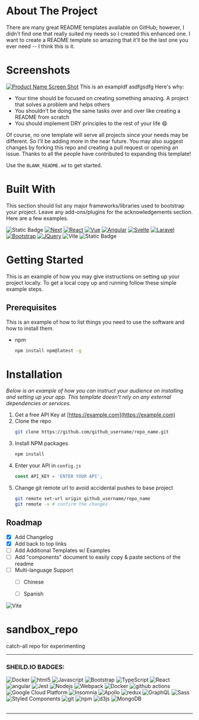 
<!-- ABOUT THE PROJECT -->
# About The Project
There are many great README templates available on GitHub; however, I didn't find one that really suited my needs so I created this enhanced one. I want to create a README template so amazing that it'll be the last one you ever need -- I think this is it.
# Screenshots
[![Product Name Screen Shot][product-screenshot]](https://example.com)
This is an exampldf asdfgsdfg
Here's why:
* Your time should be focused on creating something amazing. A project that solves a problem and helps others
* You shouldn't be doing the same tasks over and over like creating a README from scratch
* You should implement DRY principles to the rest of your life :smile:

Of course, no one template will serve all projects since your needs may be different. So I'll be adding more in the near future. You may also suggest changes by forking this repo and creating a pull request or opening an issue. Thanks to all the people have contributed to expanding this template!

Use the `BLANK_README.md` to get started.




# Built With

This section should list any major frameworks/libraries used to bootstrap your project. Leave any add-ons/plugins for the acknowledgements section. Here are a few examples.  

![Static Badge][Vite]
[![Next][Next.js]][Next-url]
[![React][React.js]][React-url]
[![Vue][Vue.js]][Vue-url]
[![Angular][Angular.io]][Angular-url]
[![Svelte][Svelte.dev]][Svelte-url]
[![Laravel][Laravel.com]][Laravel-url]
[![Bootstrap][Bootstrap.com]][Bootstrap-url]
[![JQuery][JQuery.com]][JQuery-url]
<img alt="Vite" src="https://img.shields.io/badge/Vite-%23646CFF?style=for-the-badge&logo=Vite&logoColor=white" />
![Static Badge](https://img.shields.io/badge/Vite-%23646CFF?logo=Vite&logoColor=white)



<!-- GETTING STARTED -->
# Getting Started

This is an example of how you may give instructions on setting up your project locally.
To get a local copy up and running follow these simple example steps.

## Prerequisites

This is an example of how to list things you need to use the software and how to install them.
* npm
  ```sh
  npm install npm@latest -g
  ```

# Installation

_Below is an example of how you can instruct your audience on installing and setting up your app. This template doesn't rely on any external dependencies or services._

1. Get a free API Key at [https://example.com](https://example.com)
2. Clone the repo
   ```sh
   git clone https://github.com/github_username/repo_name.git
   ```
3. Install NPM packages
   ```sh
   npm install
   ```
4. Enter your API in `config.js`
   ```js
   const API_KEY = 'ENTER YOUR API';
   ```
5. Change git remote url to avoid accidental pushes to base project
   ```sh
   git remote set-url origin github_username/repo_name
   git remote -v # confirm the changes
   ```










<!-- ROADMAP -->
## Roadmap

- [x] Add Changelog
- [x] Add back to top links
- [ ] Add Additional Templates w/ Examples
- [ ] Add "components" document to easily copy & paste sections of the readme
- [ ] Multi-language Support
    - [ ] Chinese
    - [ ] Spanish














<!-- MARKDOWN LINKS & IMAGES -->
<!-- https://www.markdownguide.org/basic-syntax/#reference-style-links -->
<img alt="Vite" src="https://img.shields.io/badge/Vite-%23646CFF?style=for-the-badge&logo=Vite&logoColor=white" />

[Vite]: https://img.shields.io/badge/Vite-%23646CFF?style=for-the-badge&logo=Vite&logoColor=white
[Next-url]: https://nextjs.org/
[contributors-shield]: https://img.shields.io/github/contributors/othneildrew/Best-README-Template.svg?style=for-the-badge
[contributors-shield]: https://img.shields.io/github/contributors/othneildrew/Best-README-Template.svg?style=for-the-badge
[contributors-url]: https://github.com/othneildrew/Best-README-Template/graphs/contributors
[forks-shield]: https://img.shields.io/github/forks/othneildrew/Best-README-Template.svg?style=for-the-badge
[forks-url]: https://github.com/othneildrew/Best-README-Template/network/members
[stars-shield]: https://img.shields.io/github/stars/othneildrew/Best-README-Template.svg?style=for-the-badge
[stars-url]: https://github.com/othneildrew/Best-README-Template/stargazers
[issues-shield]: https://img.shields.io/github/issues/othneildrew/Best-README-Template.svg?style=for-the-badge
[issues-url]: https://github.com/othneildrew/Best-README-Template/issues
[license-shield]: https://img.shields.io/github/license/othneildrew/Best-README-Template.svg?style=for-the-badge
[license-url]: https://github.com/othneildrew/Best-README-Template/blob/master/LICENSE.txt
[linkedin-shield]: https://img.shields.io/badge/-LinkedIn-black.svg?style=for-the-badge&logo=linkedin&colorB=555
[linkedin-url]: https://linkedin.com/in/othneildrew
[product-screenshot]: images/screenshot.png
[Next.js]: https://img.shields.io/badge/next.js-000000?style=for-the-badge&logo=nextdotjs&logoColor=white
[Next-url]: https://nextjs.org/
[React.js]: https://img.shields.io/badge/React-20232A?style=for-the-badge&logo=react&logoColor=61DAFB
[React-url]: https://reactjs.org/
[Vue.js]: https://img.shields.io/badge/Vue.js-35495E?style=for-the-badge&logo=vuedotjs&logoColor=4FC08D
[Vue-url]: https://vuejs.org/
[Angular.io]: https://img.shields.io/badge/Angular-DD0031?style=for-the-badge&logo=angular&logoColor=white
[Angular-url]: https://angular.io/
[Svelte.dev]: https://img.shields.io/badge/Svelte-4A4A55?style=for-the-badge&logo=svelte&logoColor=FF3E00
[Svelte-url]: https://svelte.dev/
[Laravel.com]: https://img.shields.io/badge/Laravel-FF2D20?style=for-the-badge&logo=laravel&logoColor=white
[Laravel-url]: https://laravel.com
[Bootstrap.com]: https://img.shields.io/badge/Bootstrap-563D7C?style=for-the-badge&logo=bootstrap&logoColor=white
[Bootstrap-url]: https://getbootstrap.com
[JQuery.com]: https://img.shields.io/badge/jQuery-0769AD?style=for-the-badge&logo=jquery&logoColor=white
[JQuery-url]: https://jquery.com 







# sandbox_repo
catch-all repo for experimenting

---

[//]: # (Comment)
[//]: # (     <img alt="LINKHERE" />     )

<h3>SHEILD.IO BADGES:</h3>
<p>


  <img alt="Docker" src="https://img.shields.io/badge/-Docker-46a2f1?style=flat-square&logo=react&logoColor=black" />
  <img alt="html5" src="https://img.shields.io/badge/-HTML5-E34F26?style=flat-square&logo=html5&logoColor=white" />
  <img alt="Javascript" src="https://img.shields.io/badge/-javascript-f7df1c?style=flat-square&logo=javascript&logoColor=black" />
  <img alt="Bootstrap" src="https://img.shields.io/badge/-bootstrap-7953b3?style=flat-square&logo=javascript&logoColor=white" />
  <img alt="TypeScript" src="https://img.shields.io/badge/-TypeScript-007ACC?style=flat-square&logo=typescript&logoColor=white" />
  <img alt="React" src="https://img.shields.io/badge/-React-45b8d8?style=flat-square&logo=react&logoColor=white" />
  <img alt="angular" src="https://img.shields.io/badge/-Angular-DD0031?style=flat-square&logo=angular&logoColor=white" />
  <img alt="Jest" src="https://img.shields.io/badge/-jest-be3d19?style=flat-square&logo=jest&logoColor=white" />
  <img alt="Nodejs" src="https://img.shields.io/badge/-Nodejs-43853d?style=flat-square&logo=Node.js&logoColor=white" />
  <img alt="Webpack" src="https://img.shields.io/badge/-Webpack-8DD6F9?style=flat-square&logo=webpack&logoColor=white" />
  <img alt="Docker" src="https://img.shields.io/badge/-Docker-46a2f1?style=flat-square&logo=docker&logoColor=white" />
  <img alt="github actions" src="https://img.shields.io/badge/-Github_Actions-2088FF?style=flat-square&logo=github-actions&logoColor=white" />
  <img alt="Google Cloud Platform" src="https://img.shields.io/badge/-Google_Cloud_Platform-1a73e8?style=flat-square&logo=google-cloud&logoColor=white" />
  <img alt="Insomnia" src="https://img.shields.io/badge/-Insomnia-5849BE?style=flat-square&logo=insomnia&logoColor=white" />
  <img alt="Apollo" src="https://img.shields.io/badge/-Apollo%20GraphQL-311C87?style=flat-square&logo=apollo-graphql&logoColor=white" />
  <img alt="redux" src="https://img.shields.io/badge/-Redux-764ABC?style=flat-square&logo=redux&logoColor=white" />
  <img alt="GraphQL" src="https://img.shields.io/badge/-GraphQL-E10098?style=flat-square&logo=graphql&logoColor=white" />
  <img alt="Sass" src="https://img.shields.io/badge/-Sass-CC6699?style=flat-square&logo=sass&logoColor=white" />
  <img alt="Styled Components" src="https://img.shields.io/badge/-Styled_Components-db7092?style=flat-square&logo=styled-components&logoColor=white" />
  <img alt="git" src="https://img.shields.io/badge/-Git-F05032?style=flat-square&logo=git&logoColor=white" />
  <img alt="npm" src="https://img.shields.io/badge/-NPM-CB3837?style=flat-square&logo=npm&logoColor=white" />
  <img alt="d3js" src="https://img.shields.io/badge/-D3.js-F9A03C?style=flat-square&logo=d3.js&logoColor=white" />
  <img alt="MongoDB" src="https://img.shields.io/badge/-MongoDB-13aa52?style=flat-square&logo=mongodb&logoColor=white" />



<img alt="" src="https://img.shields.io/badge/.NET-512BD4?logo=.Net"/>
<img alt="" src="https://img.shields.io/badge/C%2B%2B-00599C?logo=C%2B%2B&logoColor=white"/>
<img alt="" src="https://img.shields.io/badge/Python-%233776AB?logo=Python&logoColor=white"/>
<img alt="" src="https://img.shields.io/badge/F%23-%23378BBA?logo=F%23&logoColor=white"/>
<img alt="" src="https://img.shields.io/badge/HTML5-%23E34F26?logo=HTML5&logoColor=white"/>
<img alt="" src="https://img.shields.io/badge/CSS3-%231572B6?logo=CSS3&logoColor=white"/>
<img alt="" src="https://img.shields.io/badge/MySQL-%234479A1?logo=mysql&logoColor=white"/>
<img alt="" src="https://img.shields.io/badge/PostgreSQL-%234169E1?logo=postgresql&logoColor=white"/>
<img alt="" src="https://img.shields.io/badge/Vim-019733?logo=Vim&logoColor=white"/>
<img alt="" src="https://img.shields.io/badge/Eclipse-%232C2255?logo=Eclipse&logoColor=white"/>
<img alt="" src="https://img.shields.io/badge/Android%20Studio-%233DDC84?logo=Android%20Studio&logoColor=white"/>
<img alt="" src="https://img.shields.io/badge/Linux-%23FCC624?logo=Linux&logoColor=black"/>
<img alt="" src="https://img.shields.io/badge/Jira-%230052CC?logo=Jira&logoColor=white"/>
<img alt="" src="https://img.shields.io/badge/Jenkins-%23D24939?logo=Jenkins&logoColor=white"/>
<img alt="" src="https://img.shields.io/badge/Node.js-%235FA04E?logo=Node.JS&logoColor=white"/>
<img alt="" src="https://img.shields.io/badge/MacOS-%23000000?logo=MacOS&logoColor=white"/>
<img alt="" src="https://img.shields.io/badge/GNU%20Emacs-%237F5AB6?logo=GNU%20Emacs&logoColor=white"/>
<img alt="" src="https://img.shields.io/badge/Tailwind%20CSS-%2306B6D4?logo=Tailwind%20CSS&logoColor=white"/>
<img alt="" src="https://img.shields.io/badge/NATS.io-%2327AAE1?logo=NATS.io&logoColor=white"/>
<img alt="" src="https://img.shields.io/badge/Apache-%23D22128?logo=Apache&logoColor=white"/>
<img alt="" src="https://img.shields.io/badge/NGINX-%23009639?logo=NGINX&logoColor=white"/>
<img alt="" src="https://img.shields.io/badge/Postman-%23FF6C37?logo=Postman&logoColor=white"/>
<img alt="" src="https://img.shields.io/badge/Django-%23092E20?logo=Django&logoColor=white"/>
<img alt="" src="https://img.shields.io/badge/Ruby%20on%20Rails-%23D30001?logo=Ruby%20on%20Rails&logoColor=white"/>
<img alt="" src="https://img.shields.io/badge/Flask-%23000000?logo=Flask&logoColor=white"/>
<img alt="" src="https://img.shields.io/badge/Flutter-%2302569B?logo=Flutter&logoColor=white"/>
<img alt="" src="https://img.shields.io/badge/jQuery-%230769AD?logo=jQuery&logoColor=white"/>
<img alt="" src="https://img.shields.io/badge/Socket.io-%23010101?logo=Socket.io&logoColor=white"/>
<img alt="" src="https://img.shields.io/badge/Express-%23000000?logo=Express&logoColor=white"/>
<img alt="" src="https://img.shields.io/badge/AWS-%23232F3E?logo=Amazon%20Web%20Services&logoColor=white"/>
<img alt="" src="https://img.shields.io/badge/Oracle-%23F80000?logo=Oracle&logoColor=white"/>
<img alt="" src="https://img.shields.io/badge/Google%20Cloud-%234285F4?logo=Google%20Cloud&logoColor=white"/>
<img alt="" src="https://img.shields.io/badge/Kubernetes-%23326CE5?logo=Kubernetes&logoColor=white"/>
<img alt="" src="https://img.shields.io/badge/GNU%20Bash-%234EAA25?logo=GNU%20Bash&logoColor=white"/>
<img alt="" src="https://img.shields.io/badge/Ubuntu-%23E95420?logo=Ubuntu&logoColor=white"/>
<img alt="" src="https://img.shields.io/badge/Wordpress-%2321759B?logo=Wordpress&logoColor=white"/>
<img alt="" src="https://img.shields.io/badge/JSON-%23000000?logo=JSON&logoColor=white"/>
<img alt="" src="https://img.shields.io/badge/Notepad%2B%2B-%2390E59A?logo=Notepad%2B%2B&logoColor=black"/>


</p>

---



<!--
**alexmking1/alexmking1** is a ✨ _special_ ✨ repository because its `README.md` (this file) appears on your GitHub profile.

Here are some ideas to get you started:

- 🔭 I’m currently working on ...
- 🌱 I’m currently learning ...
- 👯 I’m looking to collaborate on ...
- 🤔 I’m looking for help with ...
- 💬 Ask me about ...
- 📫 How to reach me: ...
- 😄 Pronouns: ...
- ⚡ Fun fact: ...
-->
